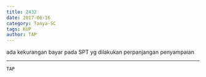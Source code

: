 ```yaml
---
title: 2432
date: 2017-06-16
category: Tanya-SC
tags: KUP
author: TAP
---
```


ada kekurangan bayar pada SPT yg dilakukan perpanjangan penyampaian

---



`TAP`
